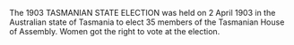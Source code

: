 The 1903 TASMANIAN STATE ELECTION was held on 2 April 1903 in the Australian state of Tasmania to elect 35 members of the Tasmanian House of Assembly. Women got the right to vote at the election.
